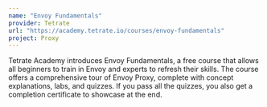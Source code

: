 ```yaml
---
name: "Envoy Fundamentals"
provider: Tetrate
url: "https://academy.tetrate.io/courses/envoy-fundamentals"
project: Proxy
---
```

Tetrate Academy introduces Envoy Fundamentals, a free course that allows all beginners to train in Envoy and experts to refresh their skills. The course offers a comprehensive tour of Envoy Proxy, complete with concept explanations, labs, and quizzes. If you pass all the quizzes, you also get a completion certificate to showcase at the end.